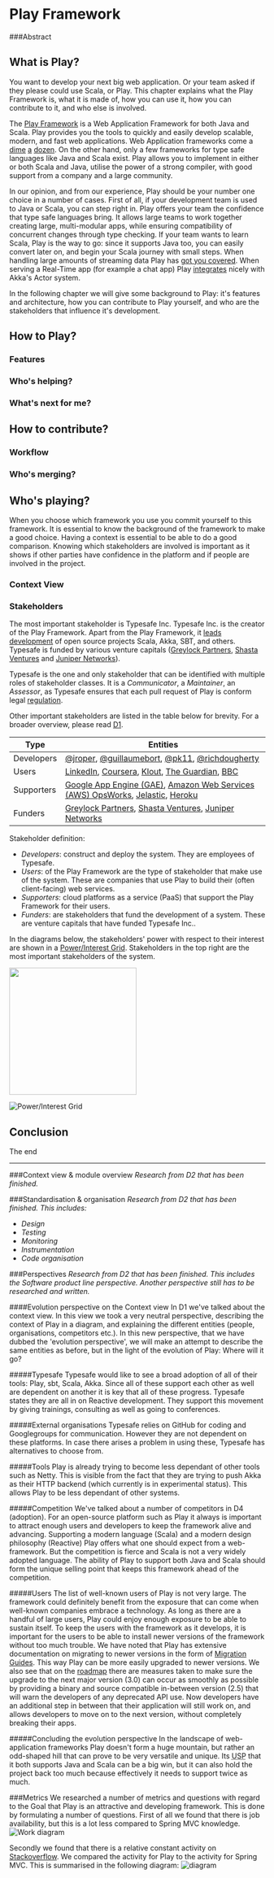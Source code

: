 # Play Framework

###Abstract

<!--
###Introduction to/Goal of Play Framework
-->
## What is Play?

You want to develop your next big web application. Or your team asked if they please could use Scala, or Play. This chapter explains what the Play Framework is, what it is made of, how you can use it, how you can contribute to it, and who else is involved.

The [Play Framework](https://playframework.com/) is a Web Application Framework for both Java and Scala.
Play provides you the tools to quickly and easily develop scalable, modern, and fast web applications.
Web Application frameworks come a 
[dime](https://github.com/showcases/web-application-frameworks) 
[a](http://en.wikipedia.org/wiki/Comparison_of_web_application_frameworks) 
[dozen](http://www.bestwebframeworks.com/).
On the other hand, only a few frameworks for type safe languages like Java and Scala exist.
Play allows you to implement in either or both Scala and Java, 
utilise the power of a strong compiler, 
with good support from a company and a large community.

In our opinion, and from our experience, Play should be your number one choice in a number of cases. 
First of all, if your development team is used to Java or Scala, you can step right in. 
Play offers your team the confidence that type safe languages bring.
It allows large teams to work together creating large, multi-modular apps, 
while ensuring compatibility of concurrent changes through type checking.
If your team wants to learn Scala, Play is the way to go: since it supports Java too, you can easily convert later on, and begin your Scala journey with small steps.
When handling large amounts of streaming data Play has [got you covered](https://www.playframework.com/documentation/latest/Iteratees). When serving a Real-Time app (for example a chat app) Play [integrates](https://www.playframework.com/documentation/latest/ScalaAkka) nicely with Akka's Actor system.

In the following chapter we will give some background to Play: it's features and architecture, how you can contribute to Play yourself, and who are the stakeholders that influence it's development.

## How to Play?


### Features

### Who's helping?

### What's next for me?



## How to contribute?


### Workflow

### Who's merging?



## Who's playing?

When you choose which framework you use you commit yourself to this framework. It is essential to know the background of the framework to make a good choice.
Having a context is essential to be able to do a good comparison.
Knowing which stakeholders are involved is important as it shows if other parties have confidence in the platform and if people are involved in the project.

### Context View

### Stakeholders
The most important stakeholder is Typesafe Inc. Typesafe Inc. is the creator of the Play Framework. Apart from the Play Framework, it [leads development](http://typesafe.com/products/typesafe-reactive-platform) of open source projects Scala, Akka, SBT, and others. Typesafe is funded by various venture capitals ([Greylock Partners](http://www.greylock.com), [Shasta Ventures](http://www.shastaventures.com) and [Juniper Networks](http://www.juniper.net/us/en/homepage-campaign.page)).

Typesafe is the one and only stakeholder that can be identified with multiple roles of stakeholder classes. It is a *Communicator*, a *Maintainer*, an *Assessor*, as Typesafe ensures that each pull request of Play is conform legal [regulation](http://www.typesafe.com/contribute/cla).

Other important stakeholders are listed in the table below for brevity. For a broader overview, please read [D1](./).

| Type | Entities |
|---|---|
| Developers | [@jroper](https://github.com/jroper), [@guillaumebort](https://github.com/guillaumebort), [@pk11](https://github.com/pk11), [@richdougherty](https://github.com/richdougherty) |
| Users | [LinkedIn](https://www.linkedin.com), [Coursera](https://www.coursera.org), [Klout](https://klout.com/home), [The Guardian](http://www.theguardian.com/uk), [BBC](http://www.bbc.com) |
| Supporters | [Google App Engine (GAE)](https://cloud.google.com/appengine/docs), [Amazon Web Services (AWS) OpsWorks](http://aws.amazon.com/opsworks/), [Jelastic](http://jelastic.com), [Heroku](https://www.heroku.com) |
| Funders | [Greylock Partners](http://www.greylock.com), [Shasta Ventures](http://www.shastaventures.com), [Juniper Networks](http://www.juniper.net/us/en/homepage-campaign.page) |

Stakeholder definition:

* _Developers_: construct and deploy the system. They are employees of Typesafe.
* _Users_: of the Play Framework are the type of stakeholder that make use of the system. These are companies that use Play to build their (often client-facing) web services.
* _Supporters_: cloud platforms as a service (PaaS) that support the Play Framework for their users. 
* _Funders_: are stakeholders that fund the development of a system. These are venture capitals that have funded Typesafe Inc..

In the diagrams below, the stakeholders' power with respect to their interest are shown in a [Power/Interest Grid](http://www.mindtools.com/pages/article/newPPM_07.htm). Stakeholders in the top right are the most important stakeholders of the system.

<a alt="Stakeholder Diagram" href="https://cloud.githubusercontent.com/assets/791189/6330391/19e5d764-bb78-11e4-92f2-2a527f6a229c.png"><img src="https://cloud.githubusercontent.com/assets/791189/6330391/19e5d764-bb78-11e4-92f2-2a527f6a229c.png" height="250"></a>

![Power/Interest Grid](https://cloud.githubusercontent.com/assets/791189/6330393/1ce56cea-bb78-11e4-863f-e839c2763f02.png)

## Conclusion
The end


<!-- The end -->
----------------------------------

###Context view & module overview
_Research from D2 that has been finished._

###Standardisation & organisation
_Research from D2 that has been finished. This includes:_

* _Design_
* _Testing_
* _Monitoring_
* _Instrumentation_
* _Code organisation_

###Perspectives
_Research from D2 that has been finished._
_This includes the Software product line perspective._
_Another perspective still has to be researched and written._

####Evolution perspective on the Context view
In D1 we've talked about the context view.
In this view we took a very neutral perspective, describing the context of Play in a diagram, and explaining the different entities (people, organisations, competitors etc.).
In this new perspective, that we have dubbed the 'evolution perspective', we will make an attempt to describe the same entities as before, but in the light of the evolution of Play: Where will it go?

#####Typesafe
Typesafe would like to see a broad adoption of all of their tools: Play, sbt, Scala, Akka.
Since all of these support each other as well are dependent on another it is key that all of these progress.
Typesafe states they are all in on Reactive development.
They support this movement by giving trainings, consulting as well as going to conferences.

#####External organisations
Typesafe relies on GitHub for coding and Googlegroups for communication.
However they are not dependent on these platforms.
In case there arises a problem in using these, Typesafe has alternatives to choose from.

#####Tools
Play is already trying to become less dependant of other tools such as Netty.
This is visible from the fact that they are trying to push Akka as their HTTP backend (which currently is in experimental status). 
This allows Play to be less dependant of other systems.

#####Competition
We've talked about a number of competitors in D4 (adoption). For an open-source platform such as Play it always is important to attract enough users and developers to keep the framework alive and advancing.
Supporting a modern language (Scala) and a modern design philosophy (Reactive) Play offers what one should expect from a web-framework. But the competition is fierce and Scala is not a very widely adopted language.
The ability of Play to support both Java and Scala should form the unique selling point that keeps this framework ahead of the competition.

#####Users
The list of well-known users of Play is not very large. The framework could definitely benefit from the exposure that can come when well-known companies embrace a technology.
As long as there are a handful of large users, Play could enjoy enough exposure to be able to sustain itself.
To keep the users with the framework as it develops, it is important for the users to be able to install newer versions of the framework without too much trouble.
We have noted that Play has extensive documentation on migrating to newer versions in the form of [Migration Guides](https://www.playframework.com/documentation/2.3.x/Migration23).
This way Play can be more easily upgraded to newer versions.
We also see that on the [roadmap](https://docs.google.com/document/d/11sVi1-REAIDFVHvwBrfRt1uXkBzROHQYgmcZNGJtDnA/pub) there are measures taken to make sure the upgrade to the next major version (3.0) can occur as smoothly as possible by providing a binary and source compatible in-between version (2.5) that will warn the developers of any deprecated API use.
Now developers have an additional step in between that their application will still work on, and allows developers to move on to the next version, without completely breaking their apps.

#####Concluding the evolution perspective
In the landscape of web-application frameworks Play doesn't form a huge mountain, but rather an odd-shaped hill that can prove to be very versatile and unique.
Its <abbr title="Unique Selling Point">USP</abbr> that it both supports Java and Scala can be a big win, 
but it can also hold the project back too much because effectively it needs to support twice as much.

###Metrics
We researched a number of metrics and questions with regard to the Goal that Play is an attractive and developing framework.
This is done by formulating a number of questions.
First of all we found that there is job availability, but this is a lot less compared to Spring MVC knowledge. 
![Work diagram](job.png)

Secondly we found that there is a relative constant activity on [Stackoverflow](http://www.stackoverflow.com).
We compared the activity for Play to the activity for Spring MVC.
This is summarised in the following diagram:
![diagram](frequenogramStackoverflow.png)

